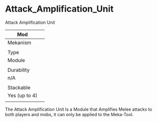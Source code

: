 # Attack_Amplification_Unit

Attack Amplification Unit

| Mod |  |
| --- | --- |
| Mekanism |  |
|  |  |
| Type |  |
| Module |  |
|  |  |
| Durability |  |
| n/A |  |
|  |  |
| Stackable |  |
| Yes (up to 4) |  |
|  |  |

The Attack Amplification Unit Is a Module that Amplifies Melee attacks to both players and mobs, it can only be applied to the Meka-Tool.